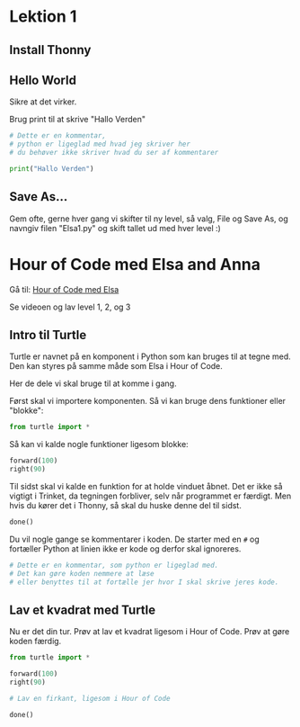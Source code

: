 # Lektion 1


## Install Thonny


## Hello World

Sikre at det virker.

Brug print til at skrive "Hallo Verden"

```python
# Dette er en kommentar,
# python er ligeglad med hvad jeg skriver her
# du behøver ikke skriver hvad du ser af kommentarer

print("Hallo Verden")
```

## Save As...

Gem ofte, gerne hver gang vi skifter til ny level, så valg, File og Save As, og navngiv filen "Elsa1.py" og skift tallet ud med hver level :)

# Hour of Code med Elsa and Anna

Gå til: [Hour of Code med Elsa](https://hourofcode.com/frzn)

Se videoen og lav level 1, 2, og 3

## Intro til Turtle

Turtle er navnet på en komponent i Python som kan bruges til at tegne med. Den kan styres på samme måde som Elsa i Hour of Code.

Her de dele vi skal bruge til at komme i gang.

Først skal vi importere komponenten. Så vi kan bruge dens funktioner eller "blokke":

```python
from turtle import *
```

Så kan vi kalde nogle funktioner ligesom blokke:

```python
forward(100)
right(90)
```

Til sidst skal vi kalde en funktion for at holde vinduet åbnet. Det er ikke så 
vigtigt i Trinket, da tegningen forbliver, selv når programmet er færdigt.
Men hvis du kører det i Thonny, så skal du huske denne del til sidst.

```python
done()
```


Du vil nogle gange se kommentarer i koden. De starter med en `#` og fortæller 
Python at linien ikke er kode og derfor skal ignoreres.

```python
# Dette er en kommentar, som python er ligeglad med.
# Det kan gøre koden nemmere at læse
# eller benyttes til at fortælle jer hvor I skal skrive jeres kode.
```


## Lav et kvadrat med Turtle

Nu er det din tur. Prøv at lav et kvadrat ligesom i Hour of Code. 
Prøv at gøre koden færdig.

```python
from turtle import *

forward(100)
right(90)

# Lav en firkant, ligesom i Hour of Code

done()
```
